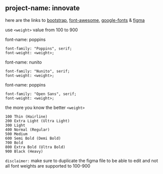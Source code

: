 ## project-name: innovate

here are the links to [bootstrap](https://getbootstrap.com/), [font-awesome](https://fontawesome.com/), [google-fonts](https://fonts.google.com/) & [figma](<https://www.figma.com/design/m72sQU4n1HL0SiOEdEMOXF/Innovate-Main-(Copy)?node-id=0-1&t=aacqQf6xgdI1Lach-1>)



use `<weight>` value from 100 to 900

font-name: poppins

```
font-family: "Poppins", serif;
font-weight: <weight>;
```

font-name: nunito

```
font-family: "Nunito", serif;
font-weight: <weight>;
```

font-name: poppins

```
font-family: "Open Sans", serif;
font-weight: <weight>;
```

the more you know the better `<weight>`

```
100	Thin (Hairline)
200	Extra Light (Ultra Light)
300	Light
400	Normal (Regular)
500	Medium
600	Semi Bold (Demi Bold)
700	Bold
800	Extra Bold (Ultra Bold)
900	Black (Heavy)
```

`disclaimer:` make sure to duplicate the figma file to be able to edit and not all font weights are supported to 100-900
